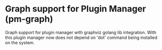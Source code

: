 # Graph support for Plugin Manager (pm-graph)

Graph support for plugin manager with graphviz golang lib integration. With this plugin manager now does not depend on 'dot' command being installed on the system.
